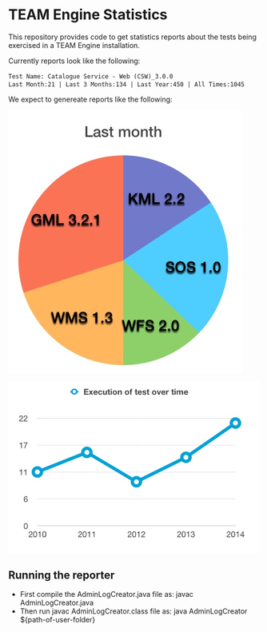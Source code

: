 # TEAM Engine  Statistics
This repository provides code to get statistics reports about the tests being exercised in a TEAM Engine installation.


Currently reports look like the following:

```
Test Name: Catalogue Service - Web (CSW)_3.0.0
Last Month:21 | Last 3 Months:134 | Last Year:450 | All Times:1045
```



We expect to genereate reports like the following:

![Distribution of test in specific time](diff-test-exec.png)

![Distribution of a test per time](exec-test-over-time.png)



## Running the reporter

- First compile the AdminLogCreator.java file as: javac AdminLogCreator.java
- Then run javac AdminLogCreator.class file as: java AdminLogCreator ${path-of-user-folder}
